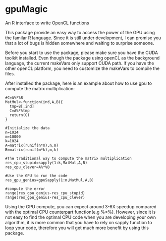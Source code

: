 # gpuMagic
An R interface to write OpenCL functions

This package provide an easy way to access the power of the GPU using the familar R language. Since it is still under development, I can promise you that a lot of bugs is hidden somewhere and waiting to surprise someone.

Before you start to use the package, please make sure you have the CUDA toolkit installed. Even though the package using openCL as the background language, the current makeVars only support CUDA path. If you have the other openCL platform, you need to customize the makeVars to compile the files.

After installed the package, here is an example about how to use gpu to compute the matrix multiplication:

```
#C=A%*%B
MatMul<-function(ind,A,B){
  tmp=B[,ind]
  C=A%*%tmp
  return(C)
}

#Initialize the data
n=1024
m=10000
k=1024
A=matrix(runif(n*m),n,m)
B=matrix(runif(m*k),m,k)

#The traditional way to compute the matrix multiplication
res_cpu_stupid=sapply(1:k,MatMul,A,B)
res_cpu_clever=A%*%B

#Use the GPU to run the code
res_gpu_genius=gpuSapply(1:n,MatMul,A,B)

#compute the error
range(res_gpu_genius-res_cpu_stupid)
range(res_gpu_genius-res_cpu_clever)
```

Using the GPU compute, you can expect around 3-6X speedup compared with the optimal CPU counterpart function(e.g %*%). However, since it is not easy to find the optimal CPU code when you are developing your own algorithm, it is more common that you have to rely on sapply function to loop your code, therefore you will get much more benefit by using this package.


